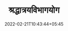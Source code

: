 ---
title: "श्रद्धात्रयविभागयोग"
date: 2022-02-21T10:43:44+05:45
book:
    toc_page: false
    menu : geeta_menu
---